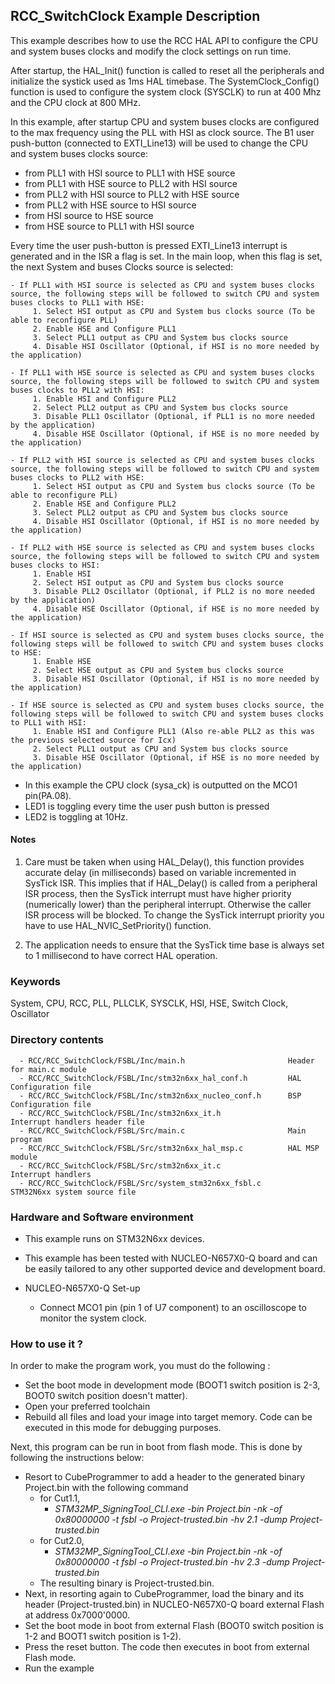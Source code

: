 
## <b>RCC_SwitchClock Example Description</b>

This example describes how to use the RCC HAL API to configure the CPU and system buses clocks and
modify the clock settings on run time.

After startup, the HAL_Init() function is called to reset all the peripherals and initialize the systick used as 1ms HAL timebase. The SystemClock_Config() function is used to configure the system clock (SYSCLK) to run at 400 Mhz and the CPU clock at 800 MHz.

In this example, after startup CPU and system buses clocks are configured to the max frequency using the PLL with HSI as clock source. The B1 user push-button (connected to EXTI_Line13) will be used to change the CPU and system buses clocks source:
- from PLL1 with HSI source to PLL1 with HSE source
- from PLL1 with HSE source to PLL2 with HSI source
- from PLL2 with HSI source to PLL2 with HSE source
- from PLL2 with HSE source to HSI source
- from HSI source to HSE source
- from HSE source to PLL1 with HSI source

Every time the user push-button is pressed EXTI_Line13 interrupt is generated and in the ISR a flag is set.
In the main loop, when this flag is set, the next System and buses Clocks source is selected:

    - If PLL1 with HSI source is selected as CPU and system buses clocks source, the following steps will be followed to switch CPU and system buses clocks to PLL1 with HSE:
         1. Select HSI output as CPU and System bus clocks source (To be able to reconfigure PLL)
         2. Enable HSE and Configure PLL1
         3. Select PLL1 output as CPU and System bus clocks source
         4. Disable HSI Oscillator (Optional, if HSI is no more needed by the application)

    - If PLL1 with HSE source is selected as CPU and system buses clocks source, the following steps will be followed to switch CPU and system buses clocks to PLL2 with HSI:
         1. Enable HSI and Configure PLL2
         2. Select PLL2 output as CPU and System bus clocks source
         3. Disable PLL1 Oscillator (Optional, if PLL1 is no more needed by the application)
         4. Disable HSE Oscillator (Optional, if HSE is no more needed by the application)

    - If PLL2 with HSI source is selected as CPU and system buses clocks source, the following steps will be followed to switch CPU and system buses clocks to PLL2 with HSE:
         1. Select HSI output as CPU and System bus clocks source (To be able to reconfigure PLL)
         2. Enable HSE and Configure PLL2
         3. Select PLL2 output as CPU and System bus clocks source
         4. Disable HSI Oscillator (Optional, if HSI is no more needed by the application)

    - If PLL2 with HSE source is selected as CPU and system buses clocks source, the following steps will be followed to switch CPU and system buses clocks to HSI:
         1. Enable HSI
         2. Select HSI output as CPU and System bus clocks source
         3. Disable PLL2 Oscillator (Optional, if PLL2 is no more needed by the application)
         4. Disable HSE Oscillator (Optional, if HSE is no more needed by the application)

    - If HSI source is selected as CPU and system buses clocks source, the following steps will be followed to switch CPU and system buses clocks to HSE:
         1. Enable HSE
         2. Select HSE output as CPU and System bus clocks source
         3. Disable HSI Oscillator (Optional, if HSI is no more needed by the application)

    - If HSE source is selected as CPU and system buses clocks source, the following steps will be followed to switch CPU and system buses clocks to PLL1 with HSI:
         1. Enable HSI and Configure PLL1 (Also re-able PLL2 as this was the previous selected source for Icx)
         2. Select PLL1 output as CPU and System bus clocks source
         3. Disable HSE Oscillator (Optional, if HSE is no more needed by the application)


- In this example the CPU clock (sysa_ck) is outputted on the MCO1 pin(PA.08).
- LED1 is toggling every time the user push button is pressed
- LED2 is toggling at 10Hz.



#### <b>Notes</b>

 1. Care must be taken when using HAL_Delay(), this function provides accurate delay (in milliseconds)
    based on variable incremented in SysTick ISR. This implies that if HAL_Delay() is called from
    a peripheral ISR process, then the SysTick interrupt must have higher priority (numerically lower)
    than the peripheral interrupt. Otherwise the caller ISR process will be blocked.
    To change the SysTick interrupt priority you have to use HAL_NVIC_SetPriority() function.

 3. The application needs to ensure that the SysTick time base is always set to 1 millisecond
    to have correct HAL operation.

### <b>Keywords</b>

System, CPU, RCC, PLL, PLLCLK, SYSCLK, HSI, HSE, Switch Clock, Oscillator

### <b>Directory contents</b>

      - RCC/RCC_SwitchClock/FSBL/Inc/main.h                       Header for main.c module
      - RCC/RCC_SwitchClock/FSBL/Inc/stm32n6xx_hal_conf.h         HAL Configuration file
      - RCC/RCC_SwitchClock/FSBL/Inc/stm32n6xx_nucleo_conf.h      BSP Configuration file
      - RCC/RCC_SwitchClock/FSBL/Inc/stm32n6xx_it.h               Interrupt handlers header file
      - RCC/RCC_SwitchClock/FSBL/Src/main.c                       Main program
      - RCC/RCC_SwitchClock/FSBL/Src/stm32n6xx_hal_msp.c          HAL MSP module
      - RCC/RCC_SwitchClock/FSBL/Src/stm32n6xx_it.c               Interrupt handlers
      - RCC/RCC_SwitchClock/FSBL/Src/system_stm32n6xx_fsbl.c      STM32N6xx system source file

### <b>Hardware and Software environment</b>

  - This example runs on STM32N6xx devices.

  - This example has been tested with NUCLEO-N657X0-Q board and can be
    easily tailored to any other supported device and development board.

  - NUCLEO-N657X0-Q Set-up
     - Connect MCO1 pin (pin 1 of U7 component) to an oscilloscope to monitor the system clock.

### <b>How to use it ?</b>

In order to make the program work, you must do the following :

 - Set the boot mode in development mode (BOOT1 switch position is 2-3, BOOT0 switch position doesn't matter).
 - Open your preferred toolchain
 - Rebuild all files and load your image into target memory. Code can be executed in this mode for debugging purposes.

Next, this program can be run in boot from flash mode. This is done by following the instructions below:

 - Resort to CubeProgrammer to add a header to the generated binary Project.bin with the following command
   - for Cut1.1,
     - *STM32MP_SigningTool_CLI.exe -bin Project.bin -nk -of 0x80000000 -t fsbl -o Project-trusted.bin -hv 2.1 -dump Project-trusted.bin*
   - for Cut2.0, 
      - *STM32MP_SigningTool_CLI.exe -bin Project.bin -nk -of 0x80000000 -t fsbl -o Project-trusted.bin -hv 2.3 -dump Project-trusted.bin*
   - The resulting binary is Project-trusted.bin.
 - Next, in resorting again to CubeProgrammer, load the binary and its header (Project-trusted.bin) in NUCLEO-N657X0-Q board external Flash at address 0x7000'0000.
 - Set the boot mode in boot from external Flash (BOOT0 switch position is 1-2 and BOOT1 switch position is 1-2).
 - Press the reset button. The code then executes in boot from external Flash mode.
 - Run the example

